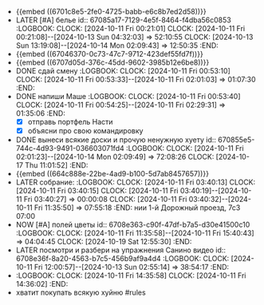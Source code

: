 - {{embed ((6701c8e5-2fe0-4725-babb-e6c8b7ed2d58))}}
- LATER [#A] белье
  id:: 67085a17-7129-4e5f-8464-f4dba56c0853
  :LOGBOOK:
  CLOCK: [2024-10-11 Fri 00:21:01]
  CLOCK: [2024-10-11 Fri 00:21:08]--[2024-10-13 Sun 04:32:03] =>  52:10:55
  CLOCK: [2024-10-13 Sun 13:19:08]--[2024-10-14 Mon 02:09:43] =>  12:50:35
  :END:
- {{embed ((67046370-0c73-47c7-9712-423def55fd7f))}}
- {{embed ((6707d05d-376c-45dd-9602-3985b12e6be8))}}
- DONE сдай смену
  :LOGBOOK:
  CLOCK: [2024-10-11 Fri 00:53:10]
  CLOCK: [2024-10-11 Fri 00:53:33]--[2024-10-11 Fri 02:01:03] =>  01:07:30
  :END:
- DONE напиши Маше
  :LOGBOOK:
  CLOCK: [2024-10-11 Fri 00:53:40]
  CLOCK: [2024-10-11 Fri 00:54:25]--[2024-10-11 Fri 02:29:31] =>  01:35:06
  :END:
  * [x] отправь портфель Насти
  * [x] объясни про свою командировку
- DONE вынеси всякие доски и прочую ненужную хуету
  id:: 670855e5-744c-4d93-9491-036603071fd4
  :LOGBOOK:
  CLOCK: [2024-10-11 Fri 02:01:23]--[2024-10-14 Mon 02:09:49] =>  72:08:26
  CLOCK: [2024-10-17 Thu 11:01:52]
  :END:
- {{embed ((664c888e-22be-4ad9-b100-5d7ab8457657))}}
- LATER собрание:
  :LOGBOOK:
  CLOCK: [2024-10-11 Fri 03:40:13]
  CLOCK: [2024-10-11 Fri 03:40:15]
  CLOCK: [2024-10-11 Fri 03:40:19]--[2024-10-11 Fri 03:40:27] =>  00:00:08
  CLOCK: [2024-10-11 Fri 03:40:32]--[2024-10-11 Fri 11:35:50] =>  07:55:18
  :END:
  нии
  1-й Дорожный проезд, 7с3
  07:00
- NOW [#A] полей цветы
  id:: 6708e363-c90f-47df-b7a5-d30e41500c10
  :LOGBOOK:
  CLOCK: [2024-10-11 Fri 11:35:58]--[2024-10-11 Fri 15:40:43] =>  04:04:45
  CLOCK: [2024-10-19 Sat 12:55:30]
  :END:
- LATER посмотри и разбери на упражнения Санино видео
  id:: 6708e36f-8a20-4563-b7c5-456b9af9a4d4
  :LOGBOOK:
  CLOCK: [2024-10-11 Fri 12:00:57]--[2024-10-13 Sun 02:55:14] =>  38:54:17
  :END:
- :LOGBOOK:
  CLOCK: [2024-10-11 Fri 14:35:58]
  CLOCK: [2024-10-11 Fri 14:36:02]
  :END:
- хватит покупать всякую хуйню #rules